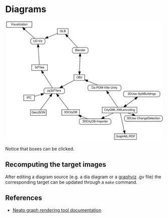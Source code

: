 # Diagrams

<img src="./Tools_Formats_bipartite_graph_UML_activity_like.svg" alt="drawing" width="600"/>

Notice that boxes can be clicked.

## Recomputing the target images

After editing a diagram source (e.g. a dia diagram or a [graphviz](https://graphviz.org/) .gv file)
the corresponding target can be updated through a `make` command.

## References

* [Neato graph rendering tool documentation](http://www.graphviz.org/pdf/neatoguide.pdf)
